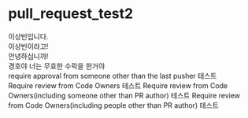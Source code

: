 # pull_request_test2

이상빈입니다.    
이상빈이라고!    
안녕하십니까!    
경호야 너는 무효한 수락을 한거야   
require approval from someone other than the last pusher 테스트   
Require review from Code Owners 테스트
Require review from Code Owners(including someone other than PR author) 테스트
Require review from Code Owners(including people other than PR author) 테스트